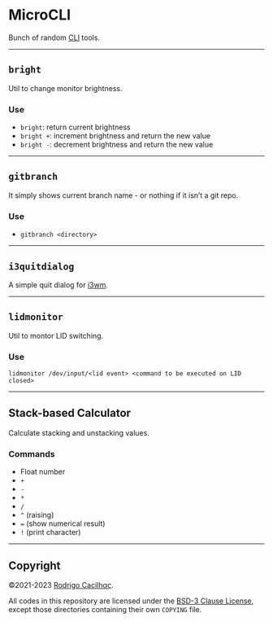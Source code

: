 [CLI]: https://en.wikipedia.org/wiki/Command-line_interface
[i3wm]: https://i3wm.org/

# MicroCLI

Bunch of random [CLI][] tools.

-----

## `bright`

Util to change monitor brightness.

### Use

- `bright`: return current brightness
- `bright +`: increment brightness and return the new value
- `bright -`: decrement brightness and return the new value

-----

## `gitbranch`

It simply shows current branch name - or nothing if it isn’t a git repo.

### Use

- `gitbranch <directory>`

-----

## `i3quitdialog`

A simple quit dialog for [i3wm][].

-----

## `lidmonitor`

Util to montor LID switching.

### Use

```
lidmonitor /dev/input/<lid event> <command to be executed on LID closed>
```

-----

## Stack-based Calculator

Calculate stacking and unstacking values.

### Commands

- Float number
- `+`
- `-`
- `*`
- `/`
- `^` (raising)
- `=` (show numerical result)
- `!` (print character)

-----

## Copyright

©2021-2023 [Rodrigo Cacilhας](mailto:montegasppa@cacilhas.info).

All codes in this repository are licensed under the
[BSD-3 Clause License](COPYING), except those directories containing  their own
`COPYING` file.
